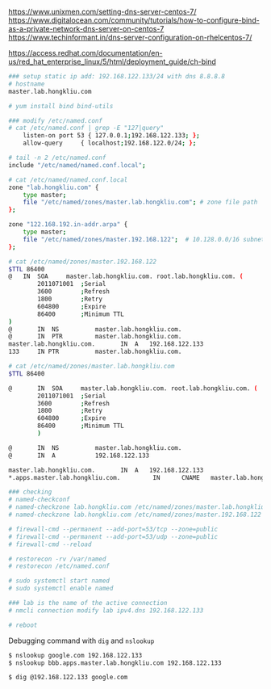 

https://www.unixmen.com/setting-dns-server-centos-7/
https://www.digitalocean.com/community/tutorials/how-to-configure-bind-as-a-private-network-dns-server-on-centos-7
https://www.techinformant.in/dns-server-configuration-on-rhelcentos-7/

https://access.redhat.com/documentation/en-us/red_hat_enterprise_linux/5/html/deployment_guide/ch-bind


```bash
### setup static ip add: 192.168.122.133/24 with dns 8.8.8.8
# hostname
master.lab.hongkliu.com

```

```bash
# yum install bind bind-utils

### modify /etc/named.conf
# cat /etc/named.conf | grep -E "127|query"
  	listen-on port 53 { 127.0.0.1;192.168.122.133; };
  	allow-query     { localhost;192.168.122.0/24; };

# tail -n 2 /etc/named.conf 
include "/etc/named/named.conf.local";

# cat /etc/named/named.conf.local
zone "lab.hongkliu.com" {
    type master;
    file "/etc/named/zones/master.lab.hongkliu.com"; # zone file path
};

zone "122.168.192.in-addr.arpa" {
    type master;
    file "/etc/named/zones/master.192.168.122";  # 10.128.0.0/16 subnet
};

# cat /etc/named/zones/master.192.168.122 
$TTL 86400
@   IN  SOA     master.lab.hongkliu.com. root.lab.hongkliu.com. (
        2011071001  ;Serial
        3600        ;Refresh
        1800        ;Retry
        604800      ;Expire
        86400       ;Minimum TTL
)
@       IN  NS          master.lab.hongkliu.com.
@       IN  PTR         master.lab.hongkliu.com.
master.lab.hongkliu.com.       IN  A   192.168.122.133
133     IN PTR          master.lab.hongkliu.com.

# cat /etc/named/zones/master.lab.hongkliu.com 
$TTL 86400

@       IN  SOA     master.lab.hongkliu.com. root.lab.hongkliu.com. (
        2011071001  ;Serial
        3600        ;Refresh
        1800        ;Retry
        604800      ;Expire
        86400       ;Minimum TTL
        )

@       IN  NS          master.lab.hongkliu.com.
@       IN  A           192.168.122.133

master.lab.hongkliu.com.       IN  A   192.168.122.133
*.apps.master.lab.hongkliu.com.         IN      CNAME   master.lab.hongkliu.com.

### checking
# named-checkconf
# named-checkzone lab.hongkliu.com /etc/named/zones/master.lab.hongkliu.com
# named-checkzone lab.hongkliu.com /etc/named/zones/master.192.168.122

# firewall-cmd --permanent --add-port=53/tcp --zone=public
# firewall-cmd --permanent --add-port=53/udp --zone=public
# firewall-cmd --reload

# restorecon -rv /var/named
# restorecon /etc/named.conf

# sudo systemctl start named
# sudo systemctl enable named

### lab is the name of the active connection
# nmcli connection modify lab ipv4.dns 192.168.122.133

# reboot

```

Debugging command with `dig` and `nslookup`

```bash
$ nslookup google.com 192.168.122.133
$ nslookup bbb.apps.master.lab.hongkliu.com 192.168.122.133

$ dig @192.168.122.133 google.com

```

